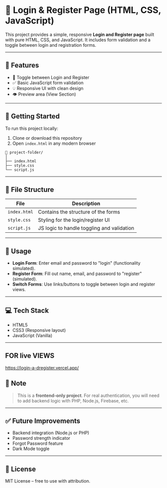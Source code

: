 # 🔐 Login & Register Page (HTML, CSS, JavaScript)

This project provides a simple, responsive **Login and Register page** built with pure HTML, CSS, and JavaScript. It includes form validation and a toggle between login and registration forms.

---

## 📂 Features

* 🔄 Toggle between Login and Register
* ✅ Basic JavaScript form validation
* 💡 Responsive UI with clean design
* 👁️ Preview area (View Section)

---

## 🚀 Getting Started

To run this project locally:

1. Clone or download this repository
2. Open `index.html` in any modern browser

```
📁 project-folder/
│
├── index.html
├── style.css
└── script.js
```

---

## 🧱 File Structure

| File         | Description                                |
| ------------ | ------------------------------------------ |
| `index.html` | Contains the structure of the forms        |
| `style.css`  | Styling for the login/register UI          |
| `script.js`  | JS logic to handle toggling and validation |

---

## 📝 Usage

* **Login Form**: Enter email and password to "login" (functionality simulated).
* **Register Form**: Fill out name, email, and password to "register" (simulated).
* **Switch Forms**: Use links/buttons to toggle between login and register views.

---

## 💻 Tech Stack

* HTML5
* CSS3 (Responsive layout)
* JavaScript (Vanilla)

---

## FOR live VIEWS

https://login-a-dregister.vercel.app/



## 📢 Note

> This is a **frontend-only project**. For real authentication, you will need to add backend logic with PHP, Node.js, Firebase, etc.

---

## ✅ Future Improvements

* Backend integration (Node.js or PHP)
* Password strength indicator
* Forgot Password feature
* Dark Mode toggle

---

## 📃 License

MIT License – free to use with attribution.



